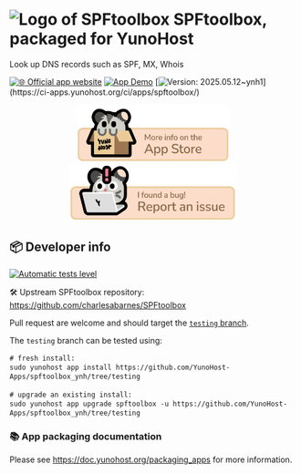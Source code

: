 <!--
N.B.: This README was automatically generated by <https://github.com/YunoHost/apps_tools/blob/main/readme_generator>
It shall NOT be edited by hand.
-->

<h1>
  <img src="https://raw.githubusercontent.com/YunoHost/apps/main/logos/spftoolbox.png" width="32px" alt="Logo of SPFtoolbox">
  SPFtoolbox, packaged for YunoHost
</h1>

Look up DNS records such as SPF, MX, Whois

[![🌐 Official app website](https://img.shields.io/badge/Official_app_website-darkgreen?style=for-the-badge)](http://spftoolbox.com/)
[![App Demo](https://img.shields.io/badge/App_Demo-blue?style=for-the-badge)](http://spftoolbox.com/)
[![Version: 2025.05.12~ynh1](https://img.shields.io/badge/Version-2025.05.12~ynh1-rgba(0,150,0,1)?style=for-the-badge)](https://ci-apps.yunohost.org/ci/apps/spftoolbox/)

<div align="center">
<a href="https://apps.yunohost.org/app/spftoolbox"><img height="100px" src="https://github.com/YunoHost/yunohost-artwork/raw/refs/heads/main/badges/neopossum-badges/badge_more_info_on_the_appstore.svg"/></a>
<a href="https://github.com/YunoHost-Apps/spftoolbox_ynh/issues"><img height="100px" src="https://github.com/YunoHost/yunohost-artwork/raw/refs/heads/main/badges/neopossum-badges/badge_report_an_issue.svg"/></a>
</div>

## 📦 Developer info

[![Automatic tests level](https://apps.yunohost.org/badge/cilevel/spftoolbox)](https://ci-apps.yunohost.org/ci/apps/spftoolbox/)

🛠️ Upstream SPFtoolbox repository: <https://github.com/charlesabarnes/SPFtoolbox>

Pull request are welcome and should target the [`testing` branch](https://github.com/YunoHost-Apps/spftoolbox_ynh/tree/testing).

The `testing` branch can be tested using:
```
# fresh install:
sudo yunohost app install https://github.com/YunoHost-Apps/spftoolbox_ynh/tree/testing

# upgrade an existing install:
sudo yunohost app upgrade spftoolbox -u https://github.com/YunoHost-Apps/spftoolbox_ynh/tree/testing
```

### 📚 App packaging documentation

Please see <https://doc.yunohost.org/packaging_apps> for more information.